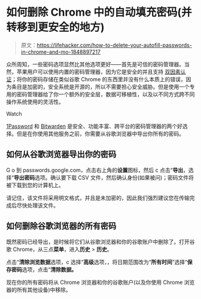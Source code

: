 # 如何删除 Chrome 中的自动填充密码(并转移到更安全的地方)

> 原文：<https://lifehacker.com/how-to-delete-your-autofill-passwords-in-chrome-and-mo-1848897217>

众所周知，一些密码选项显然比其他选项更好——首先是可信的密码管理器。当然，苹果用户可以使用内置的密码管理器，因为它是安全的并且支持 [双因素认证](https://lifehacker.com/you-should-use-your-iphones-new-built-in-two-factor-aut-1847721186)；将你的密码存储在类似谷歌 Chrome 的东西里并没有什么本质上的错误，因为条目是加密的，安全系统是开源的，所以不需要担心安全威胁。但是使用一个专用的密码管理器给了你一个额外的安全层，数据可移植性，以及以不同方式跨不同操作系统使用的灵活性。

Watch

[1Password](https://lifehacker.com/advisor/password-manager/1password-review/) 和 [Bitwarden](https://lifehacker.com/advisor/password-manager/bitwarden-review/) 是安全、功能丰富、跨平台的密码管理器的两个好选择。但是在你使用其他服务之前，你需要从谷歌浏览器中导出你所有的密码。

## 如何从谷歌浏览器导出你的密码

G o 到 passwords.google.com，点击右上角的**设置**图标，然后 c 点击“**导出**，选择“**导出密码**选项。确认要下载 CSV 文件，然后确认身份(如果被问)；密码文件将被下载到您的计算机上。

请记住，该文件将采用明文格式，并且是未加密的，因此我们强烈建议您在传输完成后尽快处理该文件。

## 如何删除谷歌浏览器的所有密码

既然密码已经导出，是时候将它们从谷歌浏览器和你的谷歌账户中删除了。打开谷歌 Chrome，从三点**菜单**，进入**历史** > **历史**。

点击“**清除浏览数据**选项，c 选择“**高级**选项，，将日期范围改为“**所有时间**”选择“**保存密码**选项，点击“**清除数据。**

现在你的所有密码将从 Chrome 浏览器和你的谷歌账户(以及你使用 Chrome 浏览器的所有其他设备)中移除。